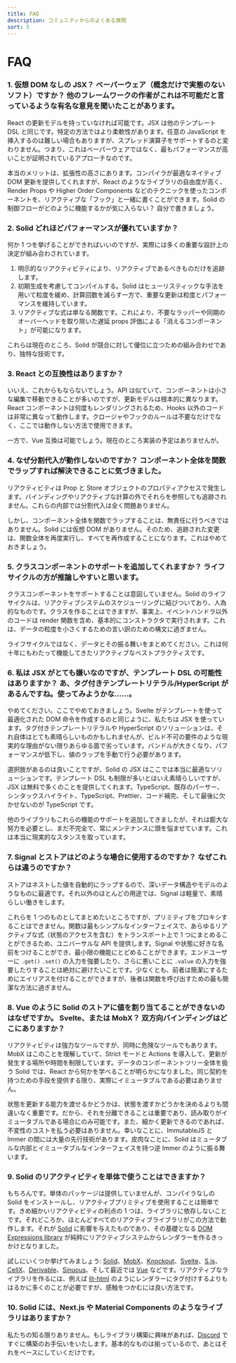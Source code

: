 ```yaml
---
title: FAQ
description: コミュニティからのよくある質問
sort: 5
---
```


# FAQ

### 1. 仮想 DOM なしの JSX？ ベーパーウェア（概念だけで実態のないソフト）ですか？ 他のフレームワークの作者がこれは不可能だと言っているような有名な意見を聞いたことがあります。

React の更新モデルを持っていなければ可能です。JSX は他のテンプレート DSL と同じです。特定の方法ではより柔軟性があります。任意の JavaScript を挿入するのは難しい場合もありますが、スプレッド演算子をサポートするのと変わりません。つまり、これはベーパーウェアではなく、最もパフォーマンスが高いことが証明されているアプローチなのです。

本当のメリットは、拡張性の高さにあります。コンパイラが最適なネイティブ DOM 更新を提供してくれますが、React のようなライブラリの自由度が高く、Render Props や Higher Order Components などのテクニックを使ったコンポーネントを、リアクティブな「フック」と一緒に書くことができます。Solid の制御フローがどのように機能するかが気に入らない？ 自分で書きましょう。

### 2. Solid どれほどパフォーマンスが優れていますか？

何か 1 つを挙げることができればいいのですが、実際には多くの重要な設計上の決定が組み合わされています。

1. 明示的なリアクティビティにより、リアクティブであるべきものだけを追跡します。
2. 初期生成を考慮してコンパイルする。Solid はヒューリスティックな手法を用いて粒度を緩め、計算回数を減らす一方で、重要な更新は粒度とパフォーマンスを維持しています。
3. リアクティブな式は単なる関数です。これにより、不要なラッパーや同期のオーバーヘッドを取り除いた遅延 props 評価による「消えるコンポーネント」が可能になります。

これらは現在のところ、Solid が競合に対して優位に立つための組み合わせであり、独特な技術です。

### 3. React との互換性はありますか？

いいえ、これからもならないでしょう。API は似ていて、コンポーネントは小さな編集で移動できることが多いのですが、更新モデルは根本的に異なります。React コンポーネントは何度もレンダリングされるため、Hooks 以外のコードは非常に異なって動作します。クロージャやフックのルールは不要なだけでなく、ここでは動作しない方法で使用できます。

一方で、Vue 互換は可能でしょう。現在のところ実装の予定はありませんが。

### 4. なぜ分割代入が動作しないのですか？ コンポーネント全体を関数でラップすれば解決できることに気づきました。

リアクティビティは Prop と Store オブジェクトのプロパティアクセスで発生します。バインディングやリアクティブな計算の外でそれらを参照しても追跡されません。これらの内部では分割代入は全く問題ありません。

しかし、コンポーネント全体を関数でラップすることは、無責任に行うべきではありません。Solid には仮想 DOM がありません。そのため、追跡された変更は、関数全体を再度実行し、すべてを再作成することになります。これはやめておきましょう。

### 5. クラスコンポーネントのサポートを追加してくれますか？ ライフサイクルの方が推論しやすいと思います。

クラスコンポーネントをサポートすることは意図していません。Solid のライフサイクルは、リアクティブシステムのスケジューリングに結びついており、人為的なものです。クラスを作ることはできますが、事実上、イベントハンドラ以外のコードは render 関数を含め、基本的にコンストラクタで実行されます。これは、データの粒度を小さくするための言い訳のための構文に過ぎません。

ライフサイクルではなく、データとその振る舞いをまとめてください。これは何十年にもわたって機能してきたリアクティブなベストプラクティスです。

### 6. 私は JSX がとても嫌いなのですが、テンプレート DSL の可能性はありますか？ あ、タグ付きテンプレートリテラル/HyperScript があるんですね。使ってみようかな……。

やめてください。ここでやめておきましょう。Svelte がテンプレートを使って最適化された DOM 命令を作成するのと同じように、私たちは JSX を使っています。タグ付きテンプレートリテラルや HyperScript のソリューションは、それ自体はとても素晴らしいものかもしれませんが、ビルド不可の要件のような現実的な理由がない限りあらゆる面で劣っています。バンドルが大きくなり、パフォーマンスが低下し、値のラップを手動で行う必要があります。

選択肢があるのは良いことですが、Solid の JSX はここでは本当に最適なソリューションです。テンプレート DSL も制限が多いとはいえ素晴らしいですが、JSX は無料で多くのことを提供してくれます。TypeScript、既存のパーサー、シンタックスハイライト、TypeScript、Prettier、コード補完、そして最後に欠かせないのが TypeScript です。

他のライブラリもこれらの機能のサポートを追加してきましたが、それは膨大な努力を必要とし、まだ不完全で、常にメンテナンスに頭を悩ませています。これは本当に現実的なスタンスを取っています。

### 7. Signal とストアはどのような場合に使用するのですか？ なぜこれらは違うのですか？

ストアはネストした値を自動的にラップするので、深いデータ構造やモデルのようなものに最適です。それ以外のほとんどの用途では、Signal は軽量で、素晴らしい働きをします。

これらを 1 つのものとしてまとめたいところですが、プリミティブをプロキシすることはできません。関数は最もシンプルなインターフェイスで、あらゆるリアクティブな式（状態のアクセスを含む）をトランスポート上で 1 つにまとめることができるため、ユニバーサルな API を提供します。Signal や状態に好きな名前をつけることができ、最小限の機能にとどめることができます。エンドユーザーに `.get()` `.set()` の入力を強要したり、さらに悪いことに `.value` の入力を強要したりすることは絶対に避けたいことです。少なくとも、前者は簡潔にするためにエイリアスを付けることができますが、後者は関数を呼び出すための最も簡潔な方法に過ぎません。

### 8. Vue のように Solid のストアに値を割り当てることができないのはなぜですか。 Svelte、または MobX？ 双方向バインディングはどこにありますか？

リアクティビティは強力なツールですが、同時に危険なツールでもあります。MobX はこのことを理解していて、Strict モードと Actions を導入して、更新が発生する場所や時間を制限しています。データのコンポーネントツリー全体を扱う Solid では、React から何かを学べることが明らかになりました。同じ契約を持つための手段を提供する限り、実際にイミュータブルである必要はありません。

状態を更新する能力を渡せるかどうかは、状態を渡すかどうかを決めるよりも間違いなく重要です。だから、それを分離できることは重要であり、読み取りがイミュータブルである場合にのみ可能です。また、細かく更新できるのであれば、不変性のコストを払う必要はありません。幸いなことに、ImmutableJS と Immer の間には大量の先行技術があります。皮肉なことに、Solid はミュータブルな内部とイミュータブルなインターフェイスを持つ逆 Immer のように振る舞います。

### 9. Solid のリアクティビティを単体で使うことはできますか？

もちろんです。単体のパッケージは提供していませんが、コンパイラなしの Solid をインストールし、リアクティブプリミティブを使用することは簡単です。きめ細かいリアクティビティの利点の 1 つは、ライブラリに依存しないことです。それどころか、ほとんどすべてのリアクティブライブラリがこの方法で動作します。それが [Solid](https://github.com/solidjs/solid) に影響を与えたものであり、その基礎となる [DOM Expressions library](https://github.com/ryansolid/dom-expressions) が純粋にリアクティブシステムからレンダラーを作るきっかけとなりました。

試しにいくつか挙げてみましょう: [Solid](https://github.com/solidjs/solid)、[MobX](https://github.com/mobxjs/mobx)、[Knockout](https://github.com/knockout/knockout)、[Svelte](https://github.com/sveltejs/svelte)、[S.js](https://github.com/adamhaile/S)、[CellX](https://github.com/Riim/cellx)、[Derivable](https://github.com/ds300/derivablejs)、[Sinuous](https://github.com/luwes/sinuous)、そして最近では [Vue](https://github.com/vuejs/vue) などです。リアクティブなライブラリを作るには、例えば [lit-html](https://github.com/Polymer/lit-html) のようにレンダラーにタグ付けするよりもはるかに多くのことが必要ですが、感触をつかむには良い方法です。

### 10. Solid には、Next.js や Material Components のようなライブラリはありますか？

私たちの知る限りありません。もしライブラリ構築に興味があれば、[Discord](https://discord.com/invite/solidjs) ですぐに構築のお手伝いをいたします。基本的なものは揃っているので、あとはそれをベースにしていくだけです。
